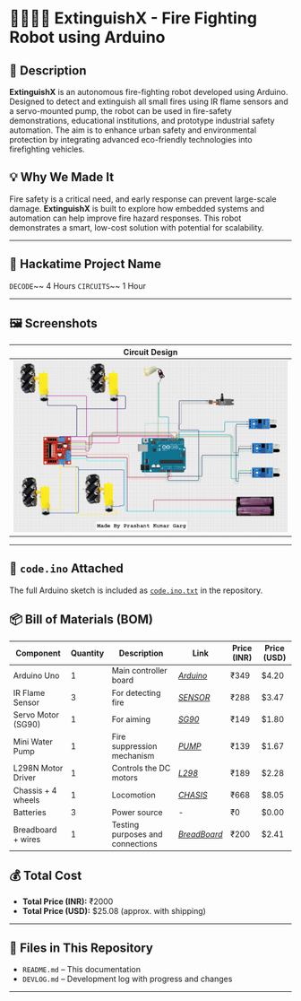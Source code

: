 # 🚒🧯👩‍🚒 ExtinguishX - Fire Fighting Robot using Arduino

## 📖 Description

**ExtinguishX** is an autonomous fire-fighting robot developed using Arduino. Designed to detect and extinguish all small fires using IR flame sensors and a servo-mounted pump, the robot can be used in fire-safety demonstrations, educational institutions, and prototype industrial safety automation. The aim is to enhance urban safety and environmental protection by integrating advanced eco-friendly technologies into firefighting vehicles. 


## 💡 Why We Made It

Fire safety is a critical need, and early response can prevent large-scale damage. **ExtinguishX** is built to explore how embedded systems and automation can help improve fire hazard responses. This robot demonstrates a smart, low-cost solution with potential for scalability.

---

## 🧠 Hackatime Project Name

`DECODE`~~ 4 Hours
`CIRCUITS`~~ 1 Hour

---

## 🖼️ Screenshots

| Circuit Design |
|------------|
| ![Circuit](decode.PNG) |


---
## 📄 `code.ino` Attached

The full Arduino sketch is included as [`code.ino.txt`](code.ino) in the repository.  


## 📦 Bill of Materials (BOM)

| Component              | Quantity | Description                     | Link               | Price (INR) | Price (USD) |
|------------------------|----------|---------------------------------|--------------------|-------------|-------------|
| Arduino Uno            | 1        | Main controller board           | *[Arduino](https://www.amazon.in/gp/product/B07G4C4D8F/ref=ox_sc_act_title_6?smid=AJ6SIZC8YQDZX&psc=1)*         | ₹349        | $4.20       |
| IR Flame Sensor        | 3        | For detecting fire              | *[SENSOR](https://www.amazon.in/gp/product/B0DLVC2NC1/ref=ox_sc_act_title_5?smid=A1LULBHI7A07S5&psc=1)*         | ₹288        | $3.47       |
| Servo Motor (SG90)     | 1        | For aiming                      | *[SG90](https://www.amazon.in/gp/product/B08XZQY94P/ref=ox_sc_act_title_4?smid=AJ6SIZC8YQDZX&psc=1)*         | ₹149        | $1.80       |
| Mini Water Pump        | 1        | Fire suppression mechanism      | *[PUMP](https://www.amazon.in/gp/product/B0DV44T46X/ref=ox_sc_act_title_2?smid=A3C7Z4RVM9A3G1&psc=1)*         | ₹139        | $1.67       |
| L298N Motor Driver     | 1        | Controls the DC motors          | *[L298](https://www.amazon.in/gp/product/B0BJQDJFYY/ref=ox_sc_act_title_1?smid=AJ6SIZC8YQDZX&psc=1)*         | ₹189        | $2.28       |
| Chassis + 4 wheels     | 1        | Locomotion                      | *[CHASIS](https://www.amazon.in/gp/product/B077GNR6WQ/ref=ox_sc_act_title_7?smid=AJ6SIZC8YQDZX&psc=1)*         | ₹668        | $8.05       |
| Batteries              | 3        | Power source                    | *-*         | ₹0          | $0.00       |
| Breadboard + wires     | 1        | Testing purposes and connections| *[BreadBoard](https://www.amazon.in/gp/product/B07PQS67BN/ref=ox_sc_act_title_3?smid=AJ6SIZC8YQDZX&psc=1)*         | ₹200        | $2.41       |

## 💰 Total Cost

- **Total Price (INR):** ₹2000
- **Total Price (USD):** $25.08 (approx. with shipping)

---

## 📁 Files in This Repository

- `README.md` – This documentation
- `DEVLOG.md` – Development log with progress and changes

---
